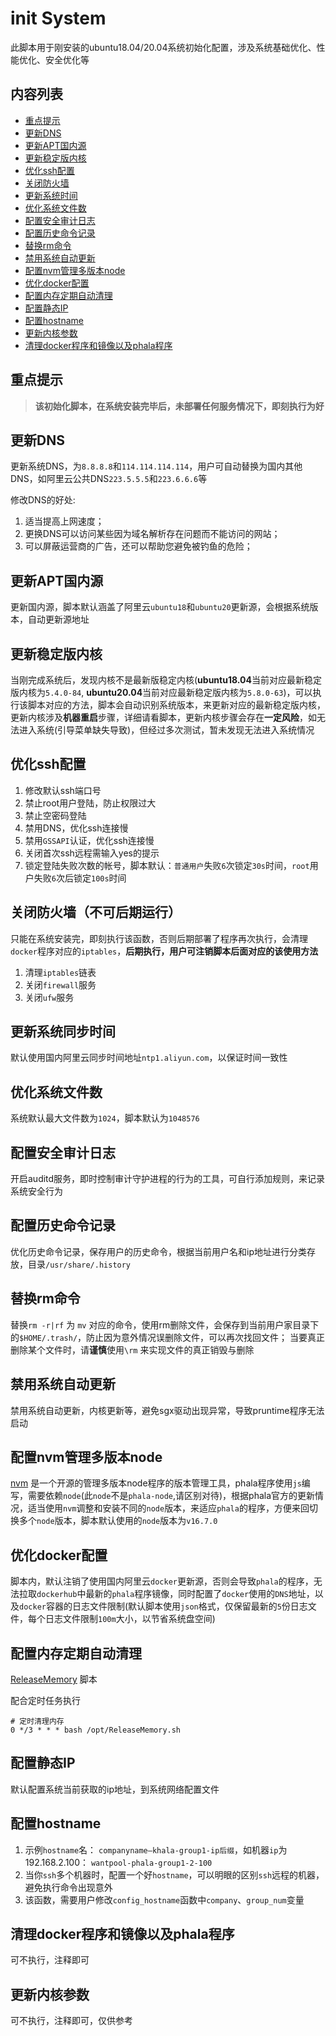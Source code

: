 # init System

此脚本用于刚安装的ubuntu18.04/20.04系统初始化配置，涉及系统基础优化、性能优化、安全优化等

## 内容列表
- [重点提示](#重点提示)
- [更新DNS](#更新DNS)
- [更新APT国内源](#更新APT国内源)
- [更新稳定版内核](#更新稳定版内核)
- [优化ssh配置](#优化ssh配置)
- [关闭防火墙](#关闭防火墙)
- [更新系统时间](#更新系统时间)
- [优化系统文件数](#优化系统文件数)
- [配置安全审计日志](#配置安全审计日志)
- [配置历史命令记录](#配置历史命令记录)
- [替换rm命令](#替换rm命令)
- [禁用系统自动更新](#禁用系统自动更新)
- [配置nvm管理多版本node](#配置nvm管理多版本node)
- [优化docker配置](#优化docker配置)
- [配置内存定期自动清理](#配置内存定期自动清理)
- [配置静态IP](#配置静态IP)
- [配置hostname](#配置hostname)
- [更新内核参数](#更新内核参数)
- [清理docker程序和镜像以及phala程序](#清理docker程序和镜像以及phala程序)


## 重点提示
>**该初始化脚本，在系统安装完毕后，未部署任何服务情况下，即刻执行为好**


## 更新DNS
更新系统DNS，为``8.8.8.8``和``114.114.114.114``，用户可自动替换为国内其他DNS，如阿里云公共DNS``223.5.5.5``和``223.6.6.6``等  

修改DNS的好处:
1. 适当提高上网速度；
2. 更换DNS可以访问某些因为域名解析存在问题而不能访问的网站；
3. 可以屏蔽运营商的广告，还可以帮助您避免被钓鱼的危险；


## 更新APT国内源
更新国内源，脚本默认涵盖了阿里云``ubuntu18``和``ubuntu20``更新源，会根据系统版本，自动更新源地址


## 更新稳定版内核
当刚完成系统后，发现内核不是最新版稳定内核(**ubuntu18.04**当前对应最新稳定版内核为``5.4.0-84``, **ubuntu20.04**当前对应最新稳定版内核为``5.8.0-63``)，可以执行该脚本对应的方法，脚本会自动识别系统版本，来更新对应的最新稳定版内核，更新内核涉及**机器重启**步骤，详细请看脚本，更新内核步骤会存在**一定风险**，如无法进入系统(引导菜单缺失导致)，但经过多次测试，暂未发现无法进入系统情况


## 优化ssh配置
1. 修改默认ssh端口号
2. 禁止root用户登陆，防止权限过大
3. 禁止空密码登陆
4. 禁用DNS，优化ssh连接慢
5. 禁用``GSSAPI``认证，优化ssh连接慢
6. 关闭首次ssh远程需输入yes的提示
7. 锁定登陆失败次数的帐号，脚本默认：``普通用户``失败``6``次锁定``30s``时间，``root``用户失败``6``次后锁定``100s``时间


## 关闭防火墙（不可后期运行）
只能在系统安装完，即刻执行该函数，否则后期部署了程序再次执行，会清理``docker``程序对应的``iptables``，**后期执行，用户可注销脚本后面对应的该使用方法**
1. 清理``iptables``链表
2. 关闭``firewall``服务
3. 关闭``ufw``服务


## 更新系统同步时间
默认使用国内阿里云同步时间地址``ntp1.aliyun.com``，以保证时间一致性


## 优化系统文件数
系统默认最大文件数为``1024``，脚本默认为``1048576``


## 配置安全审计日志
开启auditd服务，即时控制审计守护进程的行为的工具，可自行添加规则，来记录系统安全行为


## 配置历史命令记录
优化历史命令记录，保存用户的历史命令，根据当前用户名和ip地址进行分类存放，目录```/usr/share/.history```


## 替换rm命令
替换``rm -r|rf`` 为 ``mv`` 对应的命令，使用rm删除文件，会保存到当前用户家目录下的```$HOME/.trash/```，防止因为意外情况误删除文件，可以再次找回文件； 当要真正删除某个文件时，请**谨慎**使用```\rm``` 来实现文件的真正销毁与删除


## 禁用系统自动更新
禁用系统自动更新，内核更新等，避免sgx驱动出现异常，导致pruntime程序无法启动


## 配置nvm管理多版本node
[nvm](https://github.com/nvm-sh/nvm) 是一个开源的管理多版本node程序的版本管理工具，phala程序使用``js``编写，需要依赖``node``(此``node``不是``phala-node``,请区别对待)，根据phala官方的更新情况，适当使用``nvm``调整和安装不同的``node``版本，来适应``phala``的程序，方便来回切换多个``node``版本，脚本默认使用的``node``版本为``v16.7.0``


## 优化docker配置
脚本内，默认注销了使用国内阿里云``docker``更新源，否则会导致``phala``的程序，无法拉取``dockerhub``中最新的``phala``程序镜像，同时配置了``docker``使用的``DNS``地址，以及``docker``容器的日志文件限制(默认脚本使用``json``格式，仅保留最新的``5``份日志文件，每个日志文件限制``100m``大小，以节省系统盘空间)


## 配置内存定期自动清理
[ReleaseMemory](scripts/init/ReleaseMemory.sh) 脚本  

配合定时任务执行
```shell
# 定时清理内存
0 */3 * * * bash /opt/ReleaseMemory.sh
```

## 配置静态IP
默认配置系统当前获取的ip地址，到系统网络配置文件


## 配置hostname
1. 示例``hostname``名： ``companyname—khala-group1-ip后缀``，如机器``ip``为 192.168.2.100： ``wantpool-phala-group1-2-100`` 
2. 当你``ssh``多个机器时，配置一个好``hostname``，可以明眼的区别``ssh``远程的机器，避免执行命令出现意外  
3. 该函数，需要用户修改``config_hostname``函数中``company``、``group_num``变量


## 清理docker程序和镜像以及phala程序
可不执行，注释即可


## 更新内核参数
可不执行，注释即可，仅供参考

